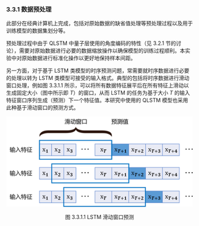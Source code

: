 ### 3.3.1 数据预处理

此部分在经典计算机上完成，包括对原始数据的缺省值处理等预处理过程以及用于训练模型的数据集划分等。

预处理过程中由于 QLSTM 中量子层使用的角度编码的特性（见 3.2.1 节的讨论），需要对原始数据进行必要的数据缩放操作以确保模型的训练过程顺利。本实验中对原始数据进行标准化操作以更好地保持样本间距。

另一方面，对于基于 LSTM 类模型的时序预测问题，常需要就时序数据进行必要的处理以转为 LSTM 类模型可接受的输入格式。典型的包括将时序数据进行滑动窗口处理，例如图 3.3.1.1 所示，可以将所有数据特征展平后在所有特征上滑动以生成固定大小（图中所示即 $T$）的窗口，从而 LSTM 的任务为基于大小 $T$ 的输入特征窗口序列生成（预测）下一个特征值。本研究中使用的 QLSTM 模型也采用此种基于滑动窗口的预测方式。

<center>
<img src="../../Image/3/3.3/3.3.1/1.png">

<label>图 3.3.1.1 LSTM 滑动窗口预测</label>
</center>
